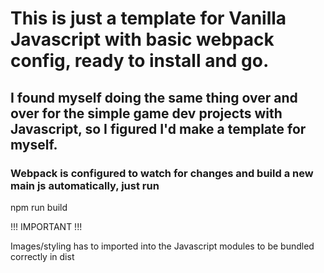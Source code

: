 # This is just a template for Vanilla Javascript with basic webpack config, ready to install and go.

## I found myself doing the same thing over and over for the simple game dev projects with Javascript, so I figured I'd make a template for myself.

### Webpack is configured to watch for changes and build a new main js automatically, just run
npm run build

!!! IMPORTANT !!!

Images/styling has to imported into the Javascript modules to be bundled correctly in dist
